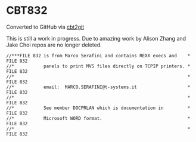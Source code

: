 # CBT832
Converted to GitHub via [cbt2git](https://github.com/wizardofzos/cbt2git)

This is still a work in progress. 
Due to amazing work by Alison Zhang and Jake Choi repos are no longer deleted.

```
//***FILE 832 is from Marco Serafini and contains REXX execs and    *   FILE 832
//*           panels to print MVS files directly on TCPIP printers. *   FILE 832
//*                                                                 *   FILE 832
//*           email:  MARCO.SERAFINI@t-systems.it                   *   FILE 832
//*                                                                 *   FILE 832
//*           See member DOCPRLAN which is documentation in         *   FILE 832
//*           Microsoft WORD format.                                *   FILE 832
//*                                                                 *   FILE 832
```
